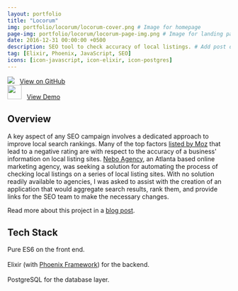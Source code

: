 ```yaml
---
layout: portfolio
title: "Locorum"
img: portfolio/locorum/locorum-cover.png # Image for homepage
page-img: portfolio/locorum/locorum-page-img.png # Image for landing page
date: 2016-12-31 00:00:00 +0500
description: SEO tool to check accuracy of local listings. # Add post description (optional)
tag: [Elixir, Phoenix, JavaScript, SEO]
icons: [icon-javascript, icon-elixir, icon-postgres]
---
```


![](https://github.com/favicon.ico) &nbsp;&nbsp;<a href="https://github.com/davelively14/locorum" target="\_blank">View on GitHub</a>
<br>
<img src="https://image.flaticon.com/icons/png/128/12/12195.png" width="32"> &nbsp;&nbsp;<a href="https://boiling-beach-47326.herokuapp.com" target="\_blank">View Demo</a>

## Overview

A key aspect of any SEO campaign involves a dedicated approach to improve local search rankings. Many of the top factors [listed by Moz](https://moz.com/local-search-ranking-factors) that lead to a negative rating are with respect to the accuracy of a business' information on local listing sites. [Nebo Agency](http://www.neboagency.com/), an Atlanta based online marketing agency, was seeking a solution for automating the process of checking local listings on a series of local listing sites. With no solution readily available to agencies, I was asked to assist with the creation of an application that would aggregate search results, rank them, and provide links for the SEO team to make the necessary changes.

Read more about this project in a [blog post]({{site.baseurl}}/locorum).

## Tech Stack

<a href="https://developer.mozilla.org/en-US/docs/Web/JavaScript" target="\_blank"><i class="icon-javascript" style="font-size:4em;"></i></a> Pure ES6 on the front end.
<br>
<br>
<a href="https://elixir-lang.org/" target="\_blank"><i class="icon-elixir" style="font-size:4em;"></i></a> Elixir (with [Phoenix Framework](http://phoenixframework.org/)) for the backend.
<br>
<br>
<a href="https://www.postgresql.org/" target="\_blank"><i class="icon-postgres" style="font-size:4em;"></i></a> PostgreSQL for the database layer.
